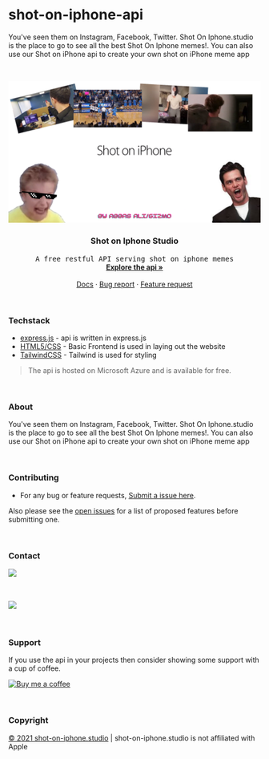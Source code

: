 # shot-on-iphone-api
You've seen them on Instagram, Facebook, Twitter. Shot On Iphone.studio is the place to go to see all the best Shot On Iphone memes!. You can also use our Shot on iPhone api to create your own shot on iPhone meme app



<!-- PROJECT LOGO -->
<br />
<p align="center">
  <a href="https://github.com/gizmo-dev/">
    <img src="https://raw.githubusercontent.com/gizmo-dev/shot-on-iphone-api/master/assets/shotoniphone.png" alt="shot on iphone cover" >
  </a>

  <h3 align="center">Shot on Iphone Studio</h3>

  <p align="center">
    <samp>A free restful API serving shot on iphone memes</samp>
    <br />
    <a href="https://shot-on-iphone.studio/"><strong>Explore the api »</strong></a>
    <br />
    <br />
    <a href="https://shotoniphone.docs.apiary.io/#">Docs</a>
    ·
    <a href="https://github.com/gizmo-dev/shot-on-iphone-api/issues">Bug report</a>
    ·
    <a href="https://github.com/gizmo-dev/shot-on-iphone-api/issues">Feature request</a>
  </p>
</p>

<br/>

### Techstack

* [express.js](https://expressjs.com/) - api is written in express.js
* [HTML5/CSS](https://developer.mozilla.org/en-US/docs/Glossary/HTML5) - Basic Frontend is used in laying out the website
* [TailwindCSS](https://tailwindcss.com/) - Tailwind is used for styling

> The api is hosted on Microsoft Azure and is available for free.

<br/>

### About


You've seen them on Instagram, Facebook, Twitter. Shot On Iphone.studio is the place to go to see all the best Shot On Iphone memes!. You can also use our Shot on iPhone api to create your own shot on iPhone meme app

<br/>

<!-- CONTRIBUTING -->
### Contributing

- For any bug or feature requests, [Submit a issue here](https://github.com/gizmo-dev/shot-on-iphone-api/issues).

Also please see the [open issues](https://github.com/gizmo-dev/shot-on-iphone-api/issues) for a list of proposed features before submitting one.

<br/>

<!--Contact-->
### Contact
<a href="https://twitter.com/gizmo_gg"><img src="https://img.shields.io/badge/Twitter-1DA1F2?style=for-the-badge&logo=twitter&logoColor=white" /></a>


<br/>

<a href="https://discord.gg/jDP2FbvCdk"><img src="https://img.shields.io/badge/Discord-7289DA?style=for-the-badge&logo=discord&logoColor=white" /></a>

<br/>

### Support

If you use the api in your projects then consider showing some support with a cup of coffee.

[buymeacoffee-shield]: https://www.buymeacoffee.com/assets/img/guidelines/download-assets-sm-1.svg
[buymeacoffee]: https://www.buymeacoffee.com/gizmoxgg
[![Buy me a coffee][buymeacoffee-shield]][buymeacoffee]

<br/>

<!-- LICENSE -->
### Copyright

<a href="https://shot-on-iphone.studio">© 2021 shot-on-iphone.studio</a> | shot-on-iphone.studio is not affiliated with Apple

